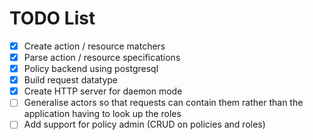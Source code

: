 # TODO List

- [x] Create action / resource matchers
- [x] Parse action / resource specifications
- [x] Policy backend using postgresql
- [x] Build request datatype
- [x] Create HTTP server for daemon mode
- [ ] Generalise actors so that requests can contain them rather than the application having to look up the roles
- [ ] Add support for policy admin (CRUD on policies and roles)
